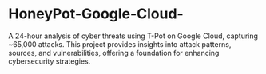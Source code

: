 # HoneyPot-Google-Cloud-
A 24-hour analysis of cyber threats using T-Pot on Google Cloud, capturing ~65,000 attacks. This project provides insights into attack patterns, sources, and vulnerabilities, offering a foundation for enhancing cybersecurity strategies.
